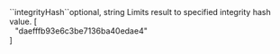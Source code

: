 <tr><td>``integrityHash``</td><td>optional, string</td>
<td>Limits result to specified integrity hash value.</td>
<td> [
  <div style="padding-left:10px;">"daefffb93e6c3be7136ba40edae4"</div>
  ]</td>
<td></td>
</tr>
